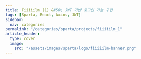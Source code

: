 ```yaml
---
title: Fiiiiilm (1) &#58; JWT 기반 로그인 기능 구현
tags: [Sparta, React, Axios, JWT]
sidebar:
  nav: categories
permalink: "/categories/sparta/projects/fiiiiilm_1"
article_header:
  type: cover
  image:
    src: "/assets/images/sparta/logo/fiiiiilm-banner.png"
---
```


<!-- more -->

<br/>

&ensp;
